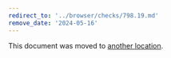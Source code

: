 ```yaml
---
redirect_to: '../browser/checks/798.19.md'
remove_date: '2024-05-16'
---
```


This document was moved to [another location](../browser/checks/798.19.md).

<!-- This redirect file can be deleted after 2024-05-16. -->
<!-- Redirects that point to other docs in the same project expire in three months. -->
<!-- Redirects that point to docs in a different project or site (for example, link is not relative and starts with `https:`) expire in one year. -->
<!-- Before deletion, see: https://docs.gitlab.com/ee/development/documentation/redirects.html -->

